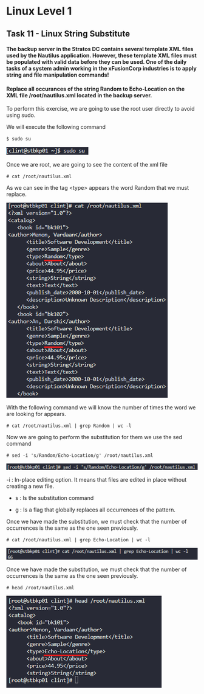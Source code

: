 # Linux Level 1

## Task 11 - Linux String Substitute

#### The backup server in the Stratos DC contains several template XML files used by the Nautilus application. However, these template XML files must be populated with valid data before they can be used. One of the daily tasks of a system admin working in the xFusionCorp industries is to apply string and file manipulation commands!

#### Replace all occurances of the string Random to Echo-Location on the XML file /root/nautilus.xml located in the backup server.

To perform this exercise, we are going to use the root user directly to avoid using sudo.

We will execute the following command

```bash
$ sudo su
```

![sudo su command](/img/LINUX/LinuxL01/Task11_01_sudo_su.png)

Once we are root, we are going to see the content of the xml file

```
# cat /root/nautilus.xml
```

As we can see in the tag \<type> appears the word Random that we must replace.

![cat command](/img/LINUX/LinuxL01/Task11_02_cat.png)

With the following command we will know the number of times the word we are looking for appears.

```
# cat /root/nautilus.xml | grep Random | wc -l
```

Now we are going to perform the substitution for them we use the sed command

```
# sed -i 's/Random/Echo-Location/g' /root/nautilus.xml
```

![sed command](/img/LINUX/LinuxL01/Task11_03_sed.png)

-i : In-place editing option. It means that files are edited in place without creating a new file.

- s : Is the substitution command

- g : Is a flag that globally replaces all occurrences of the pattern.

Once we have made the substitution, we must check that the number of occurrences is the same as the one seen previously.

```
# cat /root/nautilus.xml | grep Echo-Location | wc -l
```

![cat command](/img/LINUX/LinuxL01/Task11_04_cat_sed.png)

Once we have made the substitution, we must check that the number of occurrences is the same as the one seen previously.

```
# head /root/nautilus.xml
```

![head command](/img/LINUX/LinuxL01/Task11_05_head.png)
